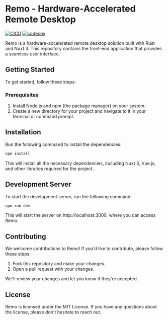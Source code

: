 # Remo - Hardware-Accelerated Remote Desktop

[![CICD](https://github.com/adidharmatoru/remo/actions/workflows/cicd.yml/badge.svg)](https://github.com/adidharmatoru/remo/actions/workflows/cicd.yml)
[![codecov](https://codecov.io/gh/adidharmatoru/remo/branch/master/graph/badge.svg)](https://codecov.io/gh/adidharmatoru/remo)

Remo is a hardware-accelerated remote desktop solution built with Rust and Nuxt 3. This repository contains the front-end application that provides a seamless user interface.

## Getting Started

To get started, follow these steps:

### Prerequisites

1. Install Node.js and npm (the package manager) on your system.
2. Create a new directory for your project and navigate to it in your terminal or command prompt.

## Installation

Run the following command to install the dependencies:

```bash
npm install
```

This will install all the necessary dependencies, including Nuxt 3, Vue.js, and other libraries required for the project.

## Development Server

To start the development server, run the following command:

```bash
npm run dev
```

This will start the server on http://localhost:3000, where you can access Remo.

## Contributing

We welcome contributions to Remo! If you'd like to contribute, please follow these steps:

1. Fork this repository and make your changes.
2. Open a pull request with your changes.

We'll review your changes and let you know if they're accepted.

## License

Remo is licensed under the MIT License. If you have any questions about the license, please don't hesitate to reach out.
